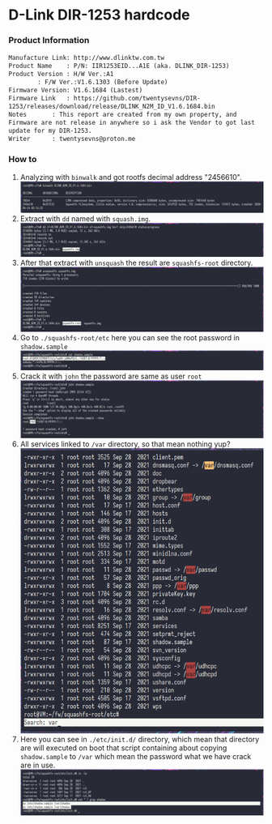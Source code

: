 # D-Link DIR-1253  hardcode

### Product Information
```
Manufacture Link: http://www.dlinktw.com.tw
Product Name	: P/N: IIR1253EID...A1E (aka. DLINK_DIR-1253)
Product Version	: H/W Ver.:A1
		: F/W Ver.:V1.6.1303 (Before Update)
Firmware Version: V1.6.1684 (Lastest)
Firmware Link	: https://github.com/twentysevns/DIR-1253/releases/download/release/DLINK_N2M_ID_V1.6.1684.bin
Notes		: This report are created from my own property, and Firmware are not release in anywhere so i ask the Vendor to got last update for my DIR-1253.
Writer		: twentysevns@proton.me
```
### How to
1. Analyzing with ```binwalk``` and got rootfs decimal address "2456610".
![image](./2025-02-21_screenshot_000.png)
2. Extract with ```dd``` named with ```squash.img```.
![image](./2025-02-21_screenshot_001.png)
3. After that extract with ```unsquash``` the result are ```squashfs-root``` directory.
![image](./2025-02-21_screenshot_002.png)
4. Go to ```./squashfs-root/etc``` here you can see the root password in ```shadow.sample```
![image](./2025-02-21_screenshot_004.png)
5. Crack it with ```john``` the password are same as user ```root``` 
![image](./2025-02-21_screenshot_005.png)
6. All services linked to ```/var``` directory, so that mean nothing yup?
![image](./2025-02-21_screenshot_006.png)
7. Here you can see in ```./etc/init.d/``` directory, which mean that directory are will executed on boot that script containing about copying ```shadow.sample``` to ```/var``` which mean the password what we have crack are in use.
![image](./2025-02-21_screenshot_007.png)
